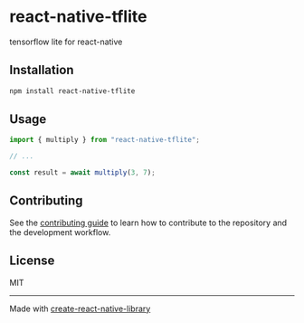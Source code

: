 # react-native-tflite
tensorflow lite for react-native
## Installation

```sh
npm install react-native-tflite
```

## Usage

```js
import { multiply } from "react-native-tflite";

// ...

const result = await multiply(3, 7);
```

## Contributing

See the [contributing guide](CONTRIBUTING.md) to learn how to contribute to the repository and the development workflow.

## License

MIT

---

Made with [create-react-native-library](https://github.com/callstack/react-native-builder-bob)
